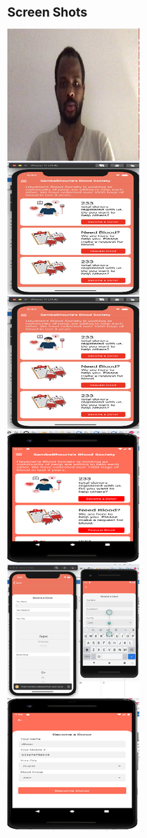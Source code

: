 



# Screen Shots

<img src="src/images/me.png" width="300" height="300"/><img src="src/images/2.png" width="300" height="300"/>
<img src="src/images/2.png" width="300" height="300"/><img src="src/images/3.png" width="300" height="300"/>
<img src="src/images/4.png" width="300" height="300"/><img src="src/images/5.png" width="300" height="300"/>

